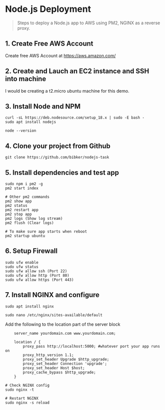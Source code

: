 # Node.js Deployment

> Steps to deploy a Node.js app to AWS using PM2, NGINX as a reverse proxy.

## 1. Create Free AWS Account

Create free AWS Account at https://aws.amazon.com/

## 2. Create and Lauch an EC2 instance and SSH into machine

I would be creating a t2.micro ubuntu machine for this demo.

## 3. Install Node and NPM

```
curl -sL https://deb.nodesource.com/setup_18.x | sudo -E bash -
sudo apt install nodejs

node --version
```

## 4. Clone your project from Github

```
git clone https://github.com/bibker/nodejs-task
```

## 5. Install dependencies and test app

```
sudo npm i pm2 -g
pm2 start index

# Other pm2 commands
pm2 show app
pm2 status
pm2 restart app
pm2 stop app
pm2 logs (Show log stream)
pm2 flush (Clear logs)

# To make sure app starts when reboot
pm2 startup ubuntu
```

## 6. Setup Firewall

```
sudo ufw enable
sudo ufw status
sudo ufw allow ssh (Port 22)
sudo ufw allow http (Port 80)
sudo ufw allow https (Port 443)
```

## 7. Install NGINX and configure

```
sudo apt install nginx

sudo nano /etc/nginx/sites-available/default
```

Add the following to the location part of the server block

```
    server_name yourdomain.com www.yourdomain.com;

    location / {
        proxy_pass http://localhost:5000; #whatever port your app runs on
        proxy_http_version 1.1;
        proxy_set_header Upgrade $http_upgrade;
        proxy_set_header Connection 'upgrade';
        proxy_set_header Host $host;
        proxy_cache_bypass $http_upgrade;
    }
```

```
# Check NGINX config
sudo nginx -t

# Restart NGINX
sudo nginx -s reload
```
